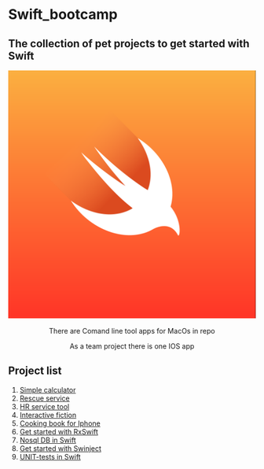 # Swift_bootcamp

## The collection of pet projects to get started with Swift

![swift_logo](./imgs/swift_logo.png)

<p style="text-align: center;">
    There are Comand line tool apps for MacOs in repo
</p>

<p style="text-align: center;">
    As a team project there is one IOS app    
</p>

## Project list

1. [Simple calculator](./SimpleCalculator/)
2. [Rescue service](./RescueService/)
3. [HR service tool](./HrServiceTool/)
4. [Interactive fiction](./IteractiveFiction/)
5. [Cooking book for Iphone](./CookingBook/)
6. [Get started with RxSwift](./GSwRxSwift/)
7. [Nosql DB in Swift](./GSwNosql/)
8. [Get started with Swinject](./GSwSwinject/)
9. [UNIT-tests in Swift](./UnitTests/)
